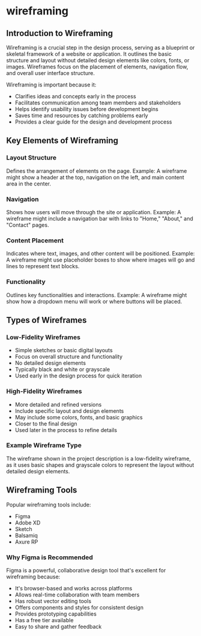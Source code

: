 # wireframing

## Introduction to Wireframing

Wireframing is a crucial step in the design process, serving as a blueprint or skeletal framework of a website or application. It outlines the basic structure and layout without detailed design elements like colors, fonts, or images. Wireframes focus on the placement of elements, navigation flow, and overall user interface structure.

Wireframing is important because it:
- Clarifies ideas and concepts early in the process
- Facilitates communication among team members and stakeholders
- Helps identify usability issues before development begins
- Saves time and resources by catching problems early
- Provides a clear guide for the design and development process

## Key Elements of Wireframing

### Layout Structure
Defines the arrangement of elements on the page. Example: A wireframe might show a header at the top, navigation on the left, and main content area in the center.

### Navigation
Shows how users will move through the site or application. Example: A wireframe might include a navigation bar with links to "Home," "About," and "Contact" pages.

### Content Placement
Indicates where text, images, and other content will be positioned. Example: A wireframe might use placeholder boxes to show where images will go and lines to represent text blocks.

### Functionality
Outlines key functionalities and interactions. Example: A wireframe might show how a dropdown menu will work or where buttons will be placed.

## Types of Wireframes

### Low-Fidelity Wireframes
- Simple sketches or basic digital layouts
- Focus on overall structure and functionality
- No detailed design elements
- Typically black and white or grayscale
- Used early in the design process for quick iteration

### High-Fidelity Wireframes
- More detailed and refined versions
- Include specific layout and design elements
- May include some colors, fonts, and basic graphics
- Closer to the final design
- Used later in the process to refine details

### Example Wireframe Type
The wireframe shown in the project description is a low-fidelity wireframe, as it uses basic shapes and grayscale colors to represent the layout without detailed design elements.

## Wireframing Tools

Popular wireframing tools include:
- Figma
- Adobe XD
- Sketch
- Balsamiq
- Axure RP

### Why Figma is Recommended
Figma is a powerful, collaborative design tool that's excellent for wireframing because:
- It's browser-based and works across platforms
- Allows real-time collaboration with team members
- Has robust vector editing tools
- Offers components and styles for consistent design
- Provides prototyping capabilities
- Has a free tier available
- Easy to share and gather feedback
